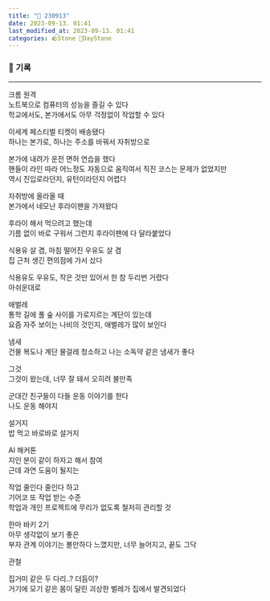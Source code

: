 ```yaml
---
title: "🌱 230913"
date: 2023-09-13. 01:41
last_modified_at: 2023-09-13. 01:41
categories: 🪨Stone 🌱DayStone
---
```


### 🗿 기록

---

크롬 원격  
노트북으로 컴퓨터의 성능을 즐길 수 있다  
학교에서도, 본가에서도 아무 걱정없이 작업할 수 있다  

이세계 페스티벌 티켓이 배송됐다  
하나는 본가로, 하나는 주소를 바꿔서 자취방으로  

본가에 내려가 운전 면허 연습을 했다  
핸들이 라인 따라 어느정도 자동으로 움직여서 직진 코스는 문제가 없었지만  
역시 진입로라던지, 유턴이라던지 어렵다  

자취방에 올라올 때  
본가에서 네모난 후라이팬을 가져왔다  

후라이 해서 먹으려고 했는데  
기름 없이 바로 구워서 그런지 후라이팬에 다 달라붙었다  

식용유 살 겸, 마침 떨어진 우유도 살 겸  
집 근처 생긴 편의점에 가서 샀다  

식용유도 우유도, 작은 것만 있어서 한 참 두리번 거렸다  
아쉬운대로  

애벌레  
통학 길에 풀 숲 사이를 가로지르는 계단이 있는데  
요즘 자주 보이는 나비의 것인지, 애벌레가 많이 보인다  

냄새  
건물 복도나 계단 물걸레 청소하고 나는 소독약 같은 냄새가 좋다  

그것  
그것이 왔는데, 너무 잘 돼서 오히려 불만족  

군대간 친구들이 다들 운동 이야기를 한다  
나도 운동 해야지  

설거지  
밥 먹고 바로바로 설거지  

AI 해커톤  
지인 분이 같이 하자고 해서 참여  
근데 과연 도움이 될지는  

작업 줄인다 줄인다 하고  
기어코 또 작업 받는 수준  
학업과 개인 프로젝트에 무리가 없도록 철저히 관리할 것  

한마 바키 2기  
아무 생각없이 보기 좋은  
부자 관계 이야기는 볼만하다 느꼈지만, 너무 늘어지고, 끝도 그닥  

관철  

집거미 같은 두 다리..? 더듬이?  
거기에 모기 같은 몸이 달린 괴상한 벌레가 집에서 발견되었다  
